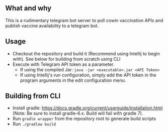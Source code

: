 ## What and why
This is a rudimentary telegram bot server to poll cowin vaccination APIs and publish vaccine availability to a telegram bot. 

## Usage
- Checkout the repository and build it (Recommend using Intellij to begin with). See below for building from scratch using CLI
- Execute with Telegram API token as a parameter.
  - If using the compiled Jar: `java -jar <executable>.jar <API Token>`
  - If using Intellij's run configuration, simply add the API token in the program arguments in the edit configuration menu.

## Building from CLI
- Install gradle: https://docs.gradle.org/current/userguide/installation.html (Note: Be sure to install gradle-6.x. Build will fail with gradle 7).
- Run `gradle wrapper` from the repository root to generate build scripts
- Run `./gradlew build` 
